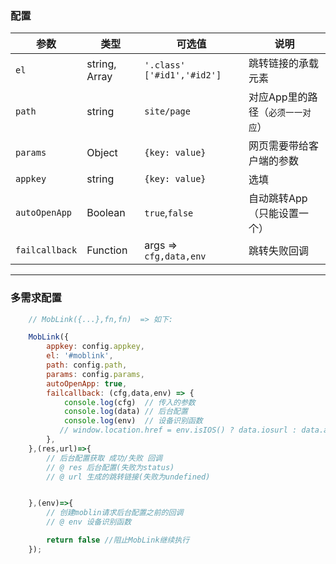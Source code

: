 ### 配置

| 参数       | 类型    | 可选值                        | 说明 |
|----------  |--------|-------------------------------|------|
| `el`       | string, Array | `'.class'` `['#id1','#id2']` | 跳转链接的承载元素 |
| `path`     | string | `site/page` | 对应App里的路径（`必须一一对应`） |
| `params`   | Object | `{key: value}` | 网页需要带给客户端的参数 |
| `appkey`   | string | `{key: value}` | 选填 |
| `autoOpenApp`   | Boolean | `true`,`false` | 自动跳转App（只能设置一个） |
| `failcallback`   | Function | args => `cfg,data,env` | 跳转失败回调|

---
### 多需求配置


```js
    // MobLink({...},fn,fn)  => 如下:

    MobLink({
        appkey: config.appkey,
        el: '#moblink',
        path: config.path,
        params: config.params,
        autoOpenApp: true,
        failcallback: (cfg,data,env) => {
            console.log(cfg)  // 传入的参数
            console.log(data) // 后台配置
            console.log(env)  // 设备识别函数
           // window.location.href = env.isIOS() ? data.iosurl : data.andurl  // 获取下载链接
        },
    },(res,url)=>{
        // 后台配置获取 成功/失败 回调
        // @ res 后台配置(失败为status)
        // @ url 生成的跳转链接(失败为undefined)


    },(env)=>{
        // 创建moblin请求后台配置之前的回调
        // @ env 设备识别函数

        return false //阻止MobLink继续执行
    });
```